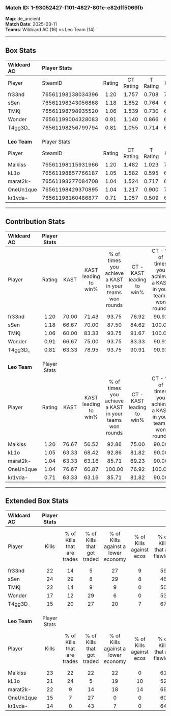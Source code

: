 ### Match ID: 1-93052427-f101-4827-801e-e82dff5069fb  
**Map**: de_ancient  
**Match Date**: 2025-03-11  
**Teams**: Wildcard AC (16) vs Leo Team (14)  

---  

## Box Stats  

| **Wildcard AC** | Player Stats      |        |           |          |       |      |       |         |        |      |     |
| :- | :- | :-: | :-: | :-: | :-: | :-: | :-: | :-: | :-: | :-: | :-: |
| Player          | SteamID           | Rating | CT Rating | T Rating | KAST  | ADR  | Kills | Assists | Deaths | K/D  | HS% |
| fr33nd          | 76561198138034396 |  1.20  |   1.757   |  0.708   | 70.00 | 74.7 |  22   |    5    |   15   | 1.47 | 36  |
| sSen            | 76561198343056868 |  1.18  |   1.852   |  0.764   | 66.67 | 87.1 |  24   |    4    |   20   | 1.20 | 62  |
| TMKj            | 76561198798935520 |  1.06  |   1.539   |  0.730   | 60.00 | 81.6 |  22   |    7    |   20   | 1.10 | 72  |
| Wonder          | 76561199004328083 |  0.91  |   1.140   |  0.866   | 66.67 | 67.1 |  17   |    4    |   20   | 0.85 | 76  |
| T4gg3D_         | 76561198256799794 |  0.81  |   1.055   |  0.714   | 63.33 | 65.7 |  15   |    6    |   21   | 0.71 | 46  |
|                 |                   |        |           |          |       |      |       |         |        |      |     |
|                 |                   |        |           |          |       |      |       |         |        |      |     |
|                 |                   |        |           |          |       |      |       |         |        |      |     |
| **Leo Team**    | Player Stats      |        |           |          |       |      |       |         |        |      |     |
| Player          | SteamID           | Rating | CT Rating | T Rating | KAST  | ADR  | Kills | Assists | Deaths | K/D  | HS% |
| Malkiss         | 76561198115931966 |  1.20  |   1.482   |  1.023   | 76.67 | 82.0 |  23   |    7    |   21   | 1.10 | 34  |
| kL1o            | 76561198857766187 |  1.05  |   1.582   |  0.595   | 63.33 | 74.4 |  21   |    7    |   19   | 1.11 | 76  |
| marat2k-        | 76561198277084708 |  1.04  |   1.524   |  0.717   | 63.33 | 79.7 |  22   |    6    |   22   | 1.00 | 81  |
| OneUn1que       | 76561198429370895 |  1.04  |   1.217   |  0.900   | 76.67 | 74.0 |  15   |   10    |   16   | 0.94 | 53  |
| kr1vda-         | 76561198160486877 |  0.71  |   1.057   |  0.509   | 63.33 | 56.2 |  14   |    4    |   23   | 0.61 | 64  |
---  

## Contribution Stats  

| **Wildcard AC** | Player Stats |       |                      |                                                        |                           |                                                             |                          |                                                            |
| :- | :-: | :-: | :-: | :-: | :-: | :-: | :-: | :-: |
| Player          |    Rating    | KAST  | KAST leading to win% | % of times you achieve a KAST in your teams won rounds | CT - KAST leading to win% | CT - % of times you achieve a KAST in your teams won rounds | T - KAST leading to win% | T - % of times you achieve a KAST in your teams won rounds |
| fr33nd          |     1.20     | 70.00 |        71.43         |                         93.75                          |           76.92           |                            90.91                            |          62.50           |                           100.00                           |
| sSen            |     1.18     | 66.67 |        70.00         |                         87.50                          |           84.62           |                           100.00                            |          42.86           |                           60.00                            |
| TMKj            |     1.06     | 60.00 |        83.33         |                         93.75                          |           91.67           |                           100.00                            |          66.67           |                           80.00                            |
| Wonder          |     0.91     | 66.67 |        75.00         |                         93.75                          |           83.33           |                            90.91                            |          62.50           |                           100.00                           |
| T4gg3D_         |     0.81     | 63.33 |        78.95         |                         93.75                          |           90.91           |                            90.91                            |          62.50           |                           100.00                           |
|                 |              |       |                      |                                                        |                           |                                                             |                          |                                                            |
|                 |              |       |                      |                                                        |                           |                                                             |                          |                                                            |
|                 |              |       |                      |                                                        |                           |                                                             |                          |                                                            |
| **Leo Team**    | Player Stats |       |                      |                                                        |                           |                                                             |                          |                                                            |
| Player          |    Rating    | KAST  | KAST leading to win% | % of times you achieve a KAST in your teams won rounds | CT - KAST leading to win% | CT - % of times you achieve a KAST in your teams won rounds | T - KAST leading to win% | T - % of times you achieve a KAST in your teams won rounds |
| Malkiss         |     1.20     | 76.67 |        56.52         |                         92.86                          |           75.00           |                            90.00                            |          36.36           |                           100.00                           |
| kL1o            |     1.05     | 63.33 |        68.42         |                         92.86                          |           81.82           |                            90.00                            |          50.00           |                           100.00                           |
| marat2k-        |     1.04     | 63.33 |        63.16         |                         85.71                          |           69.23           |                            90.00                            |          50.00           |                           75.00                            |
| OneUn1que       |     1.04     | 76.67 |        60.87         |                         100.00                         |           76.92           |                           100.00                            |          40.00           |                           100.00                           |
| kr1vda-         |     0.71     | 63.33 |        63.16         |                         85.71                          |           81.82           |                            90.00                            |          37.50           |                           75.00                            |
---  

## Extended Box Stats  

| **Wildcard AC** | Player Stats |                            |                            |                                    |                         |                              |                                 |        |                             |                                     |                          |                               |                            |
| :- | :-: | :-: | :-: | :-: | :-: | :-: | :-: | :-: | :-: | :-: | :-: | :-: | :-: |
| Player          |    Kills     | % of Kills that are trades | % of Kills that got traded | % of Kills against a lower economy | % of Kills against ecos | % of Kills that are flawless | % of Kills that are close duels | Deaths | % of Deaths that get traded | % of Deaths against a lower economy | % of Deaths against ecos | % of Deaths that are flawless | % of Deaths that are close |
| fr33nd          |      22      |             14             |             5              |                 27                 |            9            |              59              |                0                |   15   |             13              |                 13                  |            0             |              73               |             7              |
| sSen            |      24      |             29             |             8              |                 29                 |            8            |              46              |                4                |   20   |             20              |                 15                  |            0             |              65               |             5              |
| TMKj            |      22      |             14             |             9              |                 9                  |            0            |              50              |                9                |   20   |             20              |                 15                  |            5             |              55               |             0              |
| Wonder          |      17      |             12             |             29             |                 6                  |            0            |              53              |                6                |   20   |             25              |                 20                  |            5             |              55               |             5              |
| T4gg3D_         |      15      |             20             |             27             |                 20                 |            7            |              67              |               13                |   21   |             19              |                 14                  |            0             |              62               |             5              |
|                 |              |                            |                            |                                    |                         |                              |                                 |        |                             |                                     |                          |                               |                            |
|                 |              |                            |                            |                                    |                         |                              |                                 |        |                             |                                     |                          |                               |                            |
|                 |              |                            |                            |                                    |                         |                              |                                 |        |                             |                                     |                          |                               |                            |
| **Leo Team**    | Player Stats |                            |                            |                                    |                         |                              |                                 |        |                             |                                     |                          |                               |                            |
| Player          |    Kills     | % of Kills that are trades | % of Kills that got traded | % of Kills against a lower economy | % of Kills against ecos | % of Kills that are flawless | % of Kills that are close duels | Deaths | % of Deaths that get traded | % of Deaths against a lower economy | % of Deaths against ecos | % of Deaths that are flawless | % of Deaths that are close |
| Malkiss         |      23      |             22             |             22             |                 22                 |            0            |              61              |                9                |   21   |             14              |                 10                  |            0             |              62               |             10             |
| kL1o            |      21      |             24             |             5              |                 19                 |           10            |              52              |               10                |   19   |             11              |                 11                  |            0             |              68               |             5              |
| marat2k-        |      22      |             9              |             14             |                 18                 |           14            |              68              |                0                |   22   |             18              |                  9                  |            0             |              36               |             5              |
| OneUn1que       |      15      |             7              |             27             |                 0                  |            0            |              60              |                0                |   16   |              6              |                  6                  |            0             |              31               |             0              |
| kr1vda-         |      14      |             0              |             43             |                 7                  |            0            |              64              |                0                |   23   |             17              |                 13                  |            0             |              61               |             9              |
